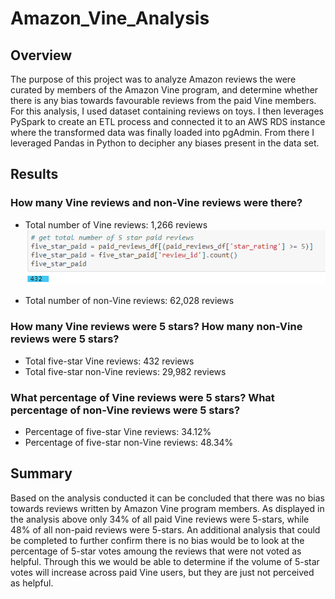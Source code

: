 # Amazon_Vine_Analysis

## Overview
The purpose of this project was to analyze Amazon reviews the were curated by members of the Amazon Vine program, and determine whether there is any bias towards favourable reviews from the paid Vine members. For this analysis, I used dataset containing reviews on toys. I then leverages PySpark to create an ETL process and connected it to an AWS RDS instance where the transformed data was finally loaded into pgAdmin. From there I leveraged Pandas in Python to decipher any biases present in the data set. 

## Results
### How many Vine reviews and non-Vine reviews were there?
- Total number of Vine reviews: 1,266 reviews
![tot_paid_5star.png](https://github.com/vanessamignelli/Amazon_Vine_Analysis/blob/main/resources/tot_paid_5star.png)

- Total number of non-Vine reviews: 62,028 reviews

### How many Vine reviews were 5 stars? How many non-Vine reviews were 5 stars?
- Total five-star Vine reviews: 432 reviews
- Total five-star non-Vine reviews: 29,982 reviews

### What percentage of Vine reviews were 5 stars? What percentage of non-Vine reviews were 5 stars?
- Percentage of five-star Vine reviews: 34.12%
- Percentage of five-star non-Vine reviews: 48.34%

## Summary
Based on the analysis conducted it can be concluded that there was no bias towards reviews written by Amazon Vine program members. As displayed in the analysis above only 34% of all paid Vine reviews were 5-stars, while 48% of all non-paid reviews were 5-stars. An additional analysis that could be completed to further confirm there is no bias would be to look at the percentage of 5-star votes amoung the reviews that were not voted as helpful. Through this we would be able to determine if the volume of 5-star votes will increase across paid Vine users, but they are just not perceived as helpful.
